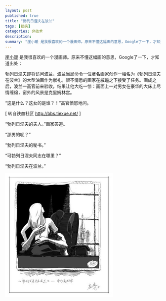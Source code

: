```yaml
---
layout: post
published: true
title: "勃列日涅夫在波兰"
tags: [搞笑]
categories: 非技术    
description: 
summary: "崖小暖 是我很喜欢的一个漫画师。原来不懂这幅画的意思，Google了一下，才知道出处： 勃列日涅夫即将访问波兰，波兰当局命令一位著名画家创作一幅名为《勃列日涅夫在波兰》的大型油画作为献礼。很不情愿的画家在威逼之下接受了任务。画成之后，波兰一"
---
```

[崖小暖][Link 1] 是我很喜欢的一个漫画师。原来不懂这幅画的意思，Google了一下，才知道出处：  
  
  


勃列日涅夫即将访问波兰，波兰当局命令一位著名画家创作一幅名为《勃列日涅夫在波兰》的大型油画作为献礼。很不情愿的画家在威逼之下接受了任务。画成之后，波兰一高官前来验收，结果让他大吃一惊：画面上一对男女在豪华的大床上尽情缠绵，窗外的风景是克里姆林宫。

“这是什么？这女的是谁？！”高官愤怒地问。

\[ 转自铁血社区 http://bbs.tiexue.net/ \]

  


“勃列日涅夫的夫人。”画家答道。

“那男的呢？”

“勃列日涅夫的秘书。”

“可勃列日涅夫同志在哪里？”

“勃列日涅夫在波兰。”

[![11f5fd9fbbdg214-722021.jpg][]][11f5fd9fbbdg214-722021.jpg 1]


[Link 1]: http://demidov.blog.sohu.com/
[11f5fd9fbbdg214-722021.jpg]: /images/11f5fd9fbbdg214-722021.jpg
[11f5fd9fbbdg214-722021.jpg 1]: /images/11f5fd9fbbdg214-722069.jpg
